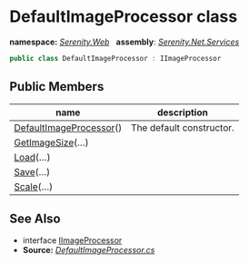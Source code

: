 # DefaultImageProcessor class
**namespace:** *[Serenity.Web](../README.md#serenity.web-namespace)*   **assembly**: *[Serenity.Net.Services](../README.md)*

```csharp
public class DefaultImageProcessor : IImageProcessor
```

## Public Members

| name | description |
| --- | --- |
| [DefaultImageProcessor](DefaultImageProcessor/DefaultImageProcessor.md)() | The default constructor. |
| [GetImageSize](DefaultImageProcessor/GetImageSize.md)(…) |  |
| [Load](DefaultImageProcessor/Load.md)(…) |  |
| [Save](DefaultImageProcessor/Save.md)(…) |  |
| [Scale](DefaultImageProcessor/Scale.md)(…) |  |

## See Also

* interface [IImageProcessor](../global/IImageProcessor.md)
* **Source:** *[DefaultImageProcessor.cs](https://github.com/serenity-is/Serenity/blob/master/src/Serenity.Net.Services/Upload/DefaultImageProcessor.cs)*